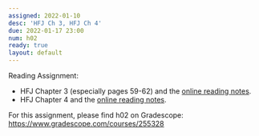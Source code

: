 ```yaml
---
assigned: 2022-01-10
desc: 'HFJ Ch 3, HFJ Ch 4'
due: 2022-01-17 23:00
num: h02
ready: true
layout: default
---
```


Reading Assignment:

* HFJ Chapter 3 (especially pages 59-62) and the [online reading notes](https://ucsb-cs156.github.io/hfj/HFJ_Chapter_3/).
* HFJ Chapter 4 and the [online reading notes](https://ucsb-cs156.github.io/hfj/HFJ_Chapter_3/).

For this assignment, please find h02 on Gradescope: <https://www.gradescope.com/courses/255328>

